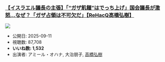 ### [【イスラエル議長の主張】「“ガザ飢饉”はでっち上げ」国会議長が激怒...なぜ？「ガザ占領は不可欠だ」【ReHacQ高橋弘樹】](https://www.youtube.com/watch?v=sfANUB9tMXo)
[![](https://img.youtube.com/vi/sfANUB9tMXo/sddefault.jpg)](https://www.youtube.com/watch?v=sfANUB9tMXo)
-   公開日: 2025-09-11
-   視聴数: 87,708
-   **いいね数: 1,532**
-   出演者: アミール・オハナ, 大治朋子, [高橋弘樹](/rehacq_fan/people/高橋弘樹 "wikilink")
